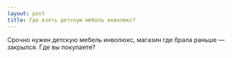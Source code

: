 ```yaml
---
layout: post 
title: Где взять детскую мебель инволюкс? 
--- 
```

Срочно нужен детскую мебель инволюкс, магазин где брала раньше — закрылся. Где вы покупаете?
